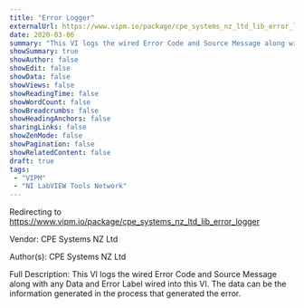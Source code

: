 ```yaml
---
title: "Error Logger"
externalUrl: https://www.vipm.io/package/cpe_systems_nz_ltd_lib_error_logger
date: 2020-03-06
summary: "This VI logs the wired Error Code and Source Message along with any Data and Error Label wired into this VI."
showSummary: true
showAuthor: false
showEdit: false
showData: false
showViews: false
showReadingTime: false
showWordCount: false
showBreadcrumbs: false
showHeadingAnchors: false
sharingLinks: false
showZenMode: false
showPagination: false
showRelatedContent: false
draft: true
tags:
 - "VIPM"
 - "NI LabVIEW Tools Network"
---
```


Redirecting to https://www.vipm.io/package/cpe_systems_nz_ltd_lib_error_logger

Vendor: CPE Systems NZ Ltd

Author(s): CPE Systems NZ Ltd
 
Full Description:
This VI logs the wired Error Code and Source Message along with any Data and Error Label wired into this VI. 
The data can be the information generated in the process that generated the error.